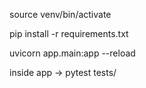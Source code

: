 source venv/bin/activate

pip install -r requirements.txt

uvicorn app.main:app --reload

inside app -> pytest tests/